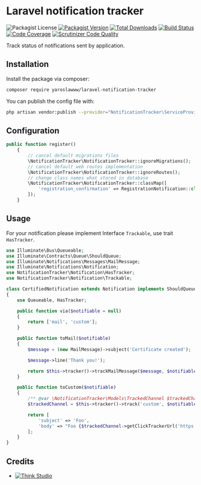 # Laravel notification tracker

![Packagist License](https://img.shields.io/packagist/l/yaroslawww/laravel-notification-tracker?color=%234dc71f)
[![Packagist Version](https://img.shields.io/packagist/v/yaroslawww/laravel-notification-tracker)](https://packagist.org/packages/yaroslawww/laravel-notification-tracker)
[![Total Downloads](https://img.shields.io/packagist/dt/yaroslawww/laravel-notification-tracker)](https://packagist.org/packages/yaroslawww/laravel-notification-tracker)
[![Build Status](https://scrutinizer-ci.com/g/yaroslawww/laravel-notification-tracker/badges/build.png?b=main)](https://scrutinizer-ci.com/g/yaroslawww/laravel-notification-tracker/build-status/main)
[![Code Coverage](https://scrutinizer-ci.com/g/yaroslawww/laravel-notification-tracker/badges/coverage.png?b=main)](https://scrutinizer-ci.com/g/yaroslawww/laravel-notification-tracker/?branch=main)
[![Scrutinizer Code Quality](https://scrutinizer-ci.com/g/yaroslawww/laravel-notification-tracker/badges/quality-score.png?b=main)](https://scrutinizer-ci.com/g/yaroslawww/laravel-notification-tracker/?branch=main)

Track status of notifications sent by application.

## Installation

Install the package via composer:

```bash
composer require yaroslawww/laravel-notification-tracker
```

You can publish the config file with:

```bash
php artisan vendor:publish --provider="NotificationTracker\ServiceProvider" --tag="config"
```

## Configuration

```php
public function register()
    {
        // cancel default migrations files
        \NotificationTracker\NotificationTracker::ignoreMigrations();
        // cancel default web routes implementation
        \NotificationTracker\NotificationTracker::ignoreRoutes();
        // change class names what stored in database
        \NotificationTracker\NotificationTracker::classMap([
            'registration_confirmation' => RegistrationNotification::class,
        ]);
    }
```

## Usage

For your notification please implement Interface `Trackable`, use trait `HasTracker`. 

```php
use Illuminate\Bus\Queueable;
use Illuminate\Contracts\Queue\ShouldQueue;
use Illuminate\Notifications\Messages\MailMessage;
use Illuminate\Notifications\Notification;
use NotificationTracker\Notification\HasTracker;
use NotificationTracker\Notification\Trackable;

class CertifiedNotification extends Notification implements ShouldQueue, Trackable
{
    use Queueable, HasTracker;

    public function via($notifiable = null)
    {
        return ['mail', 'custom'];
    }

    public function toMail($notifiable)
    {
        $message = (new MailMessage)->subject('Certificate created');

        $message->line('Thank you!');

        return $this->tracker()->trackMailMessage($message, $notifiable);
    }

    public function toCustom($notifiable)
    {
        /** @var \NotificationTracker\Models\TrackedChannel $trackedChannel */
        $trackedChannel = $this->tracker()->track('custom', $notifiable);

        return [
            'subject' => 'Foo',
            'body' => "Foo {$trackedChannel->getClickTrackerUrl('https://test.com')} {$trackedChannel->getPixelImageHtml()}",
        ];
    }
}
```

## Credits

- [![Think Studio](https://yaroslawww.github.io/images/sponsors/packages/logo-think-studio.png)](https://think.studio/)
